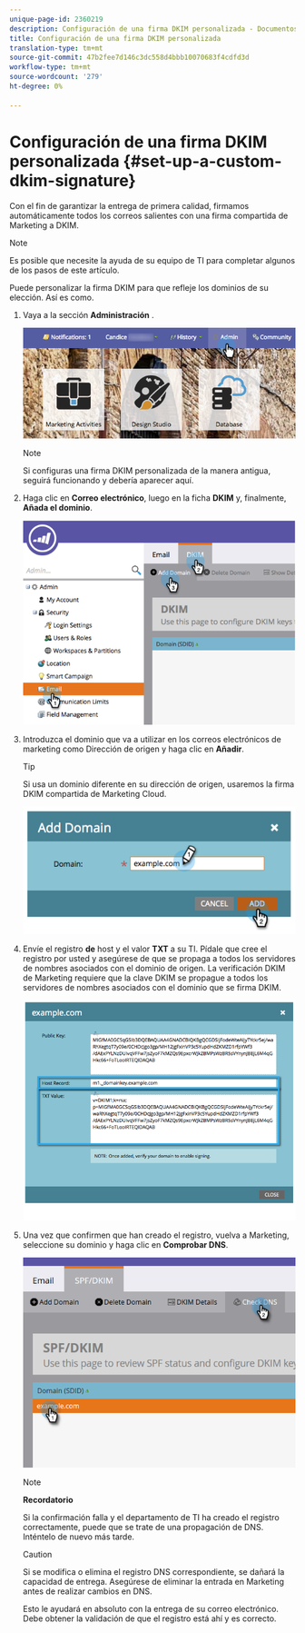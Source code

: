 ```yaml
---
unique-page-id: 2360219
description: Configuración de una firma DKIM personalizada - Documentos de marketing - Documentación del producto
title: Configuración de una firma DKIM personalizada
translation-type: tm+mt
source-git-commit: 47b2fee7d146c3dc558d4bbb10070683f4cdfd3d
workflow-type: tm+mt
source-wordcount: '279'
ht-degree: 0%

---
```



# Configuración de una firma DKIM personalizada {#set-up-a-custom-dkim-signature}

Con el fin de garantizar la entrega de primera calidad, firmamos automáticamente todos los correos salientes con una firma compartida de Marketing a DKIM.

>[!NOTE]
>
>Es posible que necesite la ayuda de su equipo de TI para completar algunos de los pasos de este artículo.

Puede personalizar la firma DKIM para que refleje los dominios de su elección. Así es como.

1. Vaya a la sección **Administración** .

   ![](assets/adminhand.png)

   >[!NOTE]
   >
   >
   >Si configuras una firma DKIM personalizada de la manera antigua, seguirá funcionando y debería aparecer aquí.

1. Haga clic en **Correo electrónico**, luego en la ficha **DKIM** y, finalmente, **Añada el dominio**.

   ![](assets/image2014-9-18-15-3a39-3a30.png)

1. Introduzca el dominio que va a utilizar en los correos electrónicos de marketing como Dirección de origen y haga clic en **Añadir**.

   >[!TIP]
   >
   >
   >Si usa un dominio diferente en su dirección de origen, usaremos la firma DKIM compartida de Marketing Cloud.

   ![](assets/image2014-9-18-15-3a40-3a28.png)

1. Envíe el registro **de** host y el valor **TXT** a su TI. Pídale que cree el registro por usted y asegúrese de que se propaga a todos los servidores de nombres asociados con el dominio de origen. La verificación DKIM de Marketing requiere que la clave DKIM se propague a todos los servidores de nombres asociados con el dominio que se firma DKIM.

   ![](assets/image2014-9-18-15-3a40-3a44.png)

1. Una vez que confirmen que han creado el registro, vuelva a Marketing, seleccione su dominio y haga clic en **Comprobar DNS**.

   ![](assets/check.png)

   >[!NOTE]
   >
   >**Recordatorio**
   >
   >Si la confirmación falla y el departamento de TI ha creado el registro correctamente, puede que se trate de una propagación de DNS. Inténtelo de nuevo más tarde.

   >[!CAUTION]
   >
   >
   >Si se modifica o elimina el registro DNS correspondiente, se dañará la capacidad de entrega. Asegúrese de eliminar la entrada en Marketing antes de realizar cambios en DNS.

   Esto le ayudará en absoluto con la entrega de su correo electrónico. Debe obtener la validación de que el registro está ahí y es correcto.

